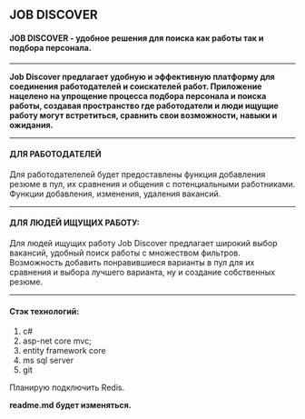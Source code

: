 ## JOB DISCOVER

#### JOB DISCOVER - удобное решения для поиска как работы так и подбора персонала.

---

**Job Discover предлагает удобную и эффективную платформу для соединения работодателей и соискателей работ. Приложение нацелено на упрощение процесса подбора персонала и поиска работы, создавая пространство где работодатели и люди ищущие работу могут встретиться, сравнить свои возможности, навыки и ожидания.**

---

#### ДЛЯ РАБОТОДАТЕЛЕЙ
Для работодателелей будет предоставлены функция добавления резюме в пул, их сравнения и общения с потенциальными работниками. Функции добавления, изменения, удаления вакансий.

---

#### ДЛЯ ЛЮДЕЙ ИЩУЩИХ РАБОТУ:
Для людей ищущих работу Job Discover предлагает широкий выбор вакансий, удобный поиск работы с множеством фильтров. Возможность добавить понравившиеся варианты в пул для их сравнения и выбора лучшего варианта, ну и создание собственных резюме.

---

#### Стэк технологий:

1. c#
2. asp-net core mvc;
3. entity framework core
4. ms sql server
5. git

Планирую подключить Redis.

**readme.md будет изменяться.**